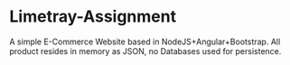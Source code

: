 # Limetray-Assignment
A simple E-Commerce Website based in NodeJS+Angular+Bootstrap. All product resides in memory as JSON, no Databases used for persistence.
